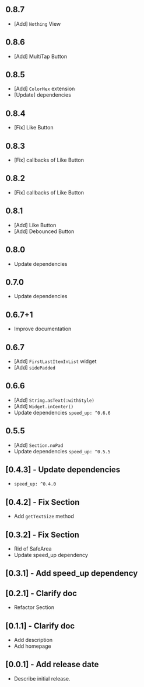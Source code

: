 ## 0.8.7

* [Add] `Nothing` View

## 0.8.6

* [Add] MultiTap Button

## 0.8.5

* [Add] `ColorHex` extension
* [Update] dependencies

## 0.8.4

* [Fix] Like Button

## 0.8.3

* [Fix] callbacks of Like Button

## 0.8.2

* [Fix] callbacks of Like Button

## 0.8.1

* [Add] Like Button
* [Add] Debounced Button

## 0.8.0

* Update dependencies

## 0.7.0

* Update dependencies

## 0.6.7+1

* Improve documentation

## 0.6.7

* [Add] `FirstLastItemInList` widget
* [Add] `sidePadded`

## 0.6.6

* [Add] `String.asText(:withStyle)`
* [Add] `Widget.inCenter()`
* Update dependencies `speed_up: ^0.6.6`

## 0.5.5

* [Add] `Section.noPad`
* Update dependencies `speed_up: ^0.5.5`

## [0.4.3] - Update dependencies

* `speed_up: ^0.4.0`

## [0.4.2] - Fix Section

* Add `getTextSize` method

## [0.3.2] - Fix Section

* Rid of SafeArea
* Update speed_up dependency

## [0.3.1] - Add speed_up dependency

## [0.2.1] - Clarify doc

* Refactor Section

## [0.1.1] - Clarify doc

* Add description
* Add homepage

## [0.0.1] - Add release date

* Describe initial release.
